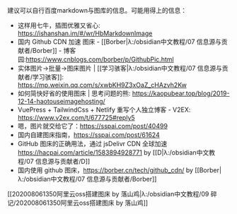 建议可以自行百度markdown与图库的信息。可能用得上的信息：
- 这样用七牛，插图优雅又省心: https://ishanshan.im/#/wr/HbMarkdownImage
- 国内 Github CDN 加速 图床 - [[Borber|λ:/obsidian中文教程/07 信息源与贡献者/Borber]] - 博客园:https://www.cnblogs.com/borber/p/GithubPic.html
- 实体图片→批量→图床图片 | [[学习骇客|λ:/obsidian中文教程/07 信息源与贡献者/学习骇客]]: https://mp.weixin.qq.com/s/xwbKH9Z3xOaZ_cHAzvh2Kw
- 如何简快好省的使用图床 | 思考问题的熊: https://kaopubear.top/blog/2019-12-14-haotouseimagehosting/
- VuePress + TailwindCss + Netlify 重写个人独立博客 - V2EX: https://www.v2ex.com/t/677725#reply5
- 嗯，图片就交给它了：https://sspai.com/post/40499
- 国内自建图床指南，https://sspai.com/post/61624
- GitHub 图床的正确用法，通过 jsDelivr CDN 全球加速 https://hacpai.com/article/1583894928771 by [[D|λ:/obsidian中文教程/07 信息源与贡献者/D]]
- 国内使用 github 图床，https://borber.cn/tech/github_cdn/ by [[Borber|λ:/obsidian中文教程/07 信息源与贡献者/Borber]]

[[202008061350阿里云oss搭建图床 by 落山鸡|λ:/obsidian中文教程/09 碎记/202008061350阿里云oss搭建图床 by 落山鸡]]